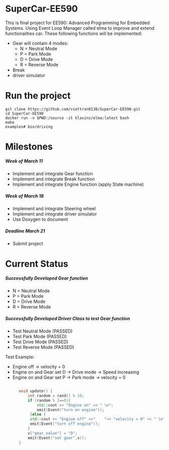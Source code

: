 # SuperCar-EE590
This is final project for EE590: Advanced Programming for Embedded Systems.
Using Event Loop Manager called elma to improve and extend functionalities  car.
These following functions will be implemented: 
* Gear will contain 4 modes:
    * N = Neutral Mode
    * P = Park Mode
    * D = Drive Mode
    * R = Reverse Mode
 * Break
 * driver simulator
# Run the project 
    git clone https://github.com/viettran0130/SuperCar-EE590.git
    cd SuperCar-EE590
    docker run -v $PWD:/source -it klavins/elma:latest bash
    make
    examples# bin/driving 
    
# Milestones

##### Week of March 11
* Implement and integrate Gear function
* Implement and integrate Break function
* Implement and integrate Engine function (apply State machine)

##### Week of March 18 
* Implement and integrate Steering wheel 
* Implement and integrate driver simulator 
* Use Doxygen to document 

##### Deadline March 21
* Submit project 

# Current Status 

##### Successfully Developed Gear function
* N = Neutral Mode
* P = Park Mode
* D = Drive Mode
* R = Reverse Mode

##### Successfully Developed Driver Class to test Gear function 
* Test Neutral Mode (PASSED)
* Test Park Mode (PASSED)
* Test Drive Mode (PASSED)
* Test Reverse Mode (PASSED)

Test Example: 
  * Engine off -> velocity = 0 
  * Engine on and Gear set D -> Drive mode -> Speed increasing 
  * Engine on and Gear set P -> Park mode -> velocity = 0 
  
  ```c++

        void update() {
            int random = rand() % 10;
            if (random % 2==0){
                std::cout << "Engine on" << " \n";
                emit(Event("turn on engine"));
             }else {
             std::cout << "Engine off" <<"    "<< "velocity = 0" << " \n";
             emit(Event("turn off engine"));
            }
            v["gear_value"] = "D";
            emit(Event("set gear",v)); 
        }
 ```
 
    











